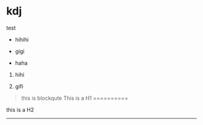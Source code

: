 # kdj
test

+ hihihi
* gigi
- haha


1. hihi

5. gifi



> this is blockqute
This is a H1
==========


this is a H2

-----------
